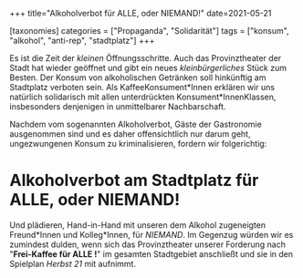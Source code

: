 +++
title="Alkoholverbot für ALLE, oder NIEMAND!"
date=2021-05-21

[taxonomies]
categories = ["Propaganda", "Solidarität"]
tags = ["konsum", "alkohol", "anti-rep", "stadtplatz"]
+++


Es ist die Zeit der _kleinen_ Öffnungsschritte. Auch das Provinztheater der Stadt hat wieder geöffnet und gibt ein neues _kleinbürgerliches_ Stück zum Besten. Der Konsum von alkoholischen Getränken soll hinkünftig am Stadtplatz verboten sein. Als KaffeeKonsument*Innen erklären wir uns natürlich solidarisch mit allen unterdrückten Konsument\*InnenKlassen, insbesonders denjenigen in unmittelbarer Nachbarschaft.

<!-- more -->
Nachdem vom sogenannten Alkoholverbot, Gäste der Gastronomie ausgenommen sind und es daher offensichtlich nur darum geht, ungezwungenen Konsum zu kriminalisieren, fordern wir folgerichtig:

# Alkoholverbot am Stadtplatz für ALLE, oder NIEMAND!

Und plädieren, Hand-in-Hand mit unseren dem Alkohol zugeneigten Freund\*Innen und Kolleg\*Innen, für *NIEMAND*. Im Gegenzug würden wir es zumindest dulden, wenn sich das Provinztheater unserer Forderung nach "**Frei-Kaffee für ALLE !**" im gesamten Stadtgebiet anschließt und sie in den Spielplan _Herbst 21_ mit aufnimmt.

